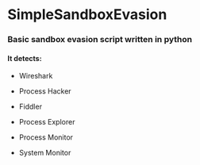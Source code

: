 # SimpleSandboxEvasion
### Basic sandbox evasion script written in python

#### It detects:

- Wireshark

- Process Hacker

- Fiddler

- Process Explorer

- Process Monitor

- System Monitor
